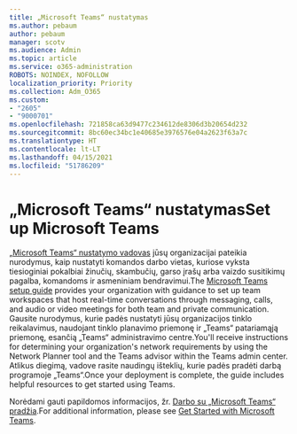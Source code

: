 ```yaml
---
title: „Microsoft Teams“ nustatymas
ms.author: pebaum
author: pebaum
manager: scotv
ms.audience: Admin
ms.topic: article
ms.service: o365-administration
ROBOTS: NOINDEX, NOFOLLOW
localization_priority: Priority
ms.collection: Adm_O365
ms.custom:
- "2605"
- "9000701"
ms.openlocfilehash: 721858ca63d9477c234612de8306d3b20654d232
ms.sourcegitcommit: 8bc60ec34bc1e40685e3976576e04a2623f63a7c
ms.translationtype: HT
ms.contentlocale: lt-LT
ms.lasthandoff: 04/15/2021
ms.locfileid: "51786209"
---
```

# <a name="set-up-microsoft-teams"></a><span data-ttu-id="cd278-102">„Microsoft Teams“ nustatymas</span><span class="sxs-lookup"><span data-stu-id="cd278-102">Set up Microsoft Teams</span></span>

<span data-ttu-id="cd278-103">[„Microsoft Teams“ nustatymo vadovas](https://aka.ms/teamsguidance) jūsų organizacijai pateikia nurodymus, kaip nustatyti komandos darbo vietas, kuriose vyksta tiesioginiai pokalbiai žinučių, skambučių, garso įrašų arba vaizdo susitikimų pagalba, komandoms ir asmeniniam bendravimui.</span><span class="sxs-lookup"><span data-stu-id="cd278-103">The  [Microsoft Teams setup guide](https://aka.ms/teamsguidance)  provides your organization with guidance to set up team workspaces that host real-time conversations through messaging, calls, and audio or video meetings for both team and private communication.</span></span> <span data-ttu-id="cd278-104">Gausite nurodymus, kurie padės nustatyti jūsų organizacijos tinklo reikalavimus, naudojant tinklo planavimo priemonę ir „Teams“ patariamąją priemonę, esančią „Teams“ administravimo centre.</span><span class="sxs-lookup"><span data-stu-id="cd278-104">You'll receive instructions for determining your organization's network requirements by using the Network Planner tool and the Teams advisor within the Teams admin center.</span></span> <span data-ttu-id="cd278-105">Atlikus diegimą, vadove rasite naudingų išteklių, kurie padės pradėti darbą programoje „Teams“.</span><span class="sxs-lookup"><span data-stu-id="cd278-105">Once your deployment is complete, the guide includes helpful resources to get started using Teams.</span></span>

<span data-ttu-id="cd278-106">Norėdami gauti papildomos informacijos, žr. [Darbo su „Microsoft Teams“ pradžia](https://docs.microsoft.com/microsoftteams/get-started-with-teams-quick-start).</span><span class="sxs-lookup"><span data-stu-id="cd278-106">For additional information, please see [Get Started with Microsoft Teams](https://docs.microsoft.com/microsoftteams/get-started-with-teams-quick-start).</span></span>
